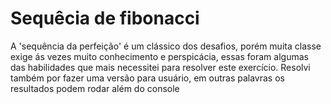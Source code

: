 # Sequêcia de fibonacci

<p>A 'sequência da perfeição' é um clássico dos desafios, porém muita classe exige ás vezes muito conhecimento e perspicácia, essas foram algumas das habilidades que mais necessitei para resolver este exercício. Resolvi também por fazer uma versão para usuário, em outras palavras os resultados podem rodar além do console</p>
